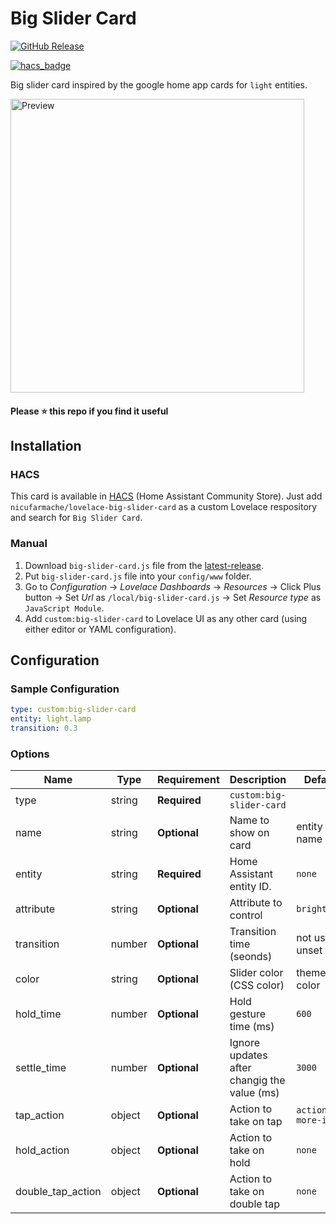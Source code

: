 # Big Slider Card
[![GitHub Release][releases-shield]][releases]
<!-- [![hacs_badge](https://img.shields.io/badge/HACS-default-orange.svg?style=for-the-badge)](https://github.com/custom-components/hacs) -->
[![hacs_badge](https://img.shields.io/badge/HACS-Default-41BDF5.svg?style=for-the-badge)](https://github.com/hacs/integration)

Big slider card inspired by the google home app cards for `light` entities.

<picture>
  <source media="(prefers-color-scheme: dark)" srcset="https://raw.githubusercontent.com/nicufarmache/lovelace-big-slider-card/master/prev-dark.gif">
  <img width="470" alt="Preview" src="https://raw.githubusercontent.com/nicufarmache/lovelace-big-slider-card/master/prev-light.gif">
</picture>

#### Please ⭐️ this repo if you find it useful


## Installation

### HACS
This card is available in [HACS][hacs] (Home Assistant Community Store).
Just add `nicufarmache/lovelace-big-slider-card` as a custom Lovelace respository and search for `Big Slider Card`.

### Manual

1. Download `big-slider-card.js` file from the [latest-release].
2. Put `big-slider-card.js` file into your `config/www` folder.
3. Go to _Configuration_ → _Lovelace Dashboards_ → _Resources_ → Click Plus button → Set _Url_ as `/local/big-slider-card.js` → Set _Resource type_ as `JavaScript Module`.
4. Add `custom:big-slider-card` to Lovelace UI as any other card (using either editor or YAML configuration).

## Configuration
### Sample Configuration
```yaml
type: custom:big-slider-card
entity: light.lamp
transition: 0.3
```
### Options

| Name              | Type   | Requirement  | Description                                 | Default             |
| ----------------- | ------ | ------------ | ------------------------------------------- | ------------------- |
| type              | string | **Required** | `custom:big-slider-card`                    |                     |
| name              | string | **Optional** | Name to show on card                        | entity name         |
| entity            | string | **Required** | Home Assistant entity ID.                   | `none`              |
| attribute         | string | **Optional** | Attribute to control                        | `brightness`        |
| transition        | number | **Optional** | Transition time (seonds)                    | not used if unset   |
| color             | string | **Optional** | Slider color (CSS color)                    | theme color         |
| hold_time         | number | **Optional** | Hold gesture time (ms)                      | `600`               |
| settle_time       | number | **Optional** | Ignore updates after changig the value (ms) | `3000`              |
| tap_action        | object | **Optional** | Action to take on tap                       | `action: more-info` |
| hold_action       | object | **Optional** | Action to take on hold                      | `none`              |
| double_tap_action | object | **Optional** | Action to take on double tap                | `none`              |


<!-- References -->
[hacs]: https://hacs.xyz
[latest-release]: https://github.com/nicufarmache/lovelace-big-slider-card/releases/latest
[releases-shield]: https://img.shields.io/github/v/release/nicufarmache/lovelace-big-slider-card.svg?style=for-the-badge
[releases]: https://github.com/nicufarmache/lovelace-big-slider-card/releases
[icon-minimal]: https://raw.githubusercontent.com/nicufarmache/lovelace-big-slider-card/main/assets/grid-full-width.png
